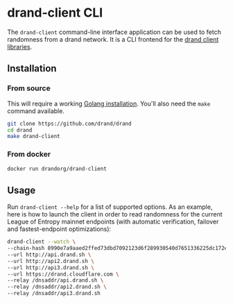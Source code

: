 # drand-client CLI

The `drand-client` command-line interface application can be used to fetch randomness from a drand network. It is a CLI frontend for the [drand client libraries](/developer/clients/).

## Installation

### From source

This will require a working [Golang installation](https://golang.org/doc/install). You'll also need the `make` command available.


```sh
git clone https://github.com/drand/drand
cd drand
make drand-client
```

### From docker

```sh
docker run drandorg/drand-client
```

## Usage

Run `drand-client --help` for a list of supported options. As an example, here is how to launch the client in order to read randomness for the current League of Entropy mainnet endpoints (with automatic verification, failover and fastest-endpoint optimizations):

```sh
drand-client --watch \
--chain-hash 8990e7a9aaed2ffed73dbd7092123d6f289930540d7651336225dc172e51b2ce \
--url http://api.drand.sh \
--url http://api2.drand.sh \
--url http://api3.drand.sh \
--url https://drand.cloudflare.com \
--relay /dnsaddr/api.drand.sh \
--relay /dnsaddr/api2.drand.sh \
--relay /dnsaddr/api3.drand.sh
```

